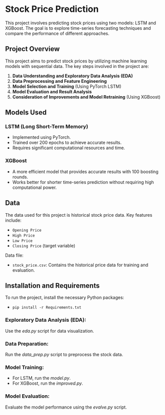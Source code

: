 # Stock Price Prediction

This project involves predicting stock prices using two models: LSTM and XGBoost. The goal is to explore time-series forecasting techniques and compare the performance of different approaches.

## Project Overview

This project aims to predict stock prices by utilizing machine learning models with sequential data. The key steps involved in the project are:

1. **Data Understanding and Exploratory Data Analysis (EDA)**
2. **Data Preprocessing and Feature Engineering**
3. **Model Selection and Training** (Using PyTorch LSTM)
4. **Model Evaluation and Result Analysis**
5. **Consideration of Improvements and Model Retraining** (Using XGBoost)

## Models Used

### LSTM (Long Short-Term Memory)
- Implemented using PyTorch.
- Trained over 200 epochs to achieve accurate results.
- Requires significant computational resources and time.

### XGBoost
- A more efficient model that provides accurate results with 100 boosting rounds.
- Works better for shorter time-series prediction without requiring high computational power.

## Data

The data used for this project is historical stock price data. Key features include:
- `Opening Price`
- `High Price`
- `Low Price`
- `Closing Price` (target variable)

Data file:
- `stock_price.csv`: Contains the historical price data for training and evaluation.

## Installation and Requirements

To run the project, install the necessary Python packages:
 - `pip install -r Requirements.txt`

### Exploratory Data Analysis (EDA): 
Use the *eda.py* script for data visualization.

### Data Preparation: 
Run the *data_prep.py* script to preprocess the stock data.

### Model Training:
- For LSTM, run the *model.py*.
- For XGBoost, run the *improved.py*.

### Model Evaluation: 
Evaluate the model performance using the *evalve.py* script.

